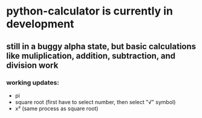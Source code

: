 # python-calculator is currently in development 
## still in a buggy alpha state, but basic calculations like muliplication, addition, subtraction, and division work
### working updates: 
* pi
* square root (first have to select number, then select "√" symbol)
* x² (same process as square root)